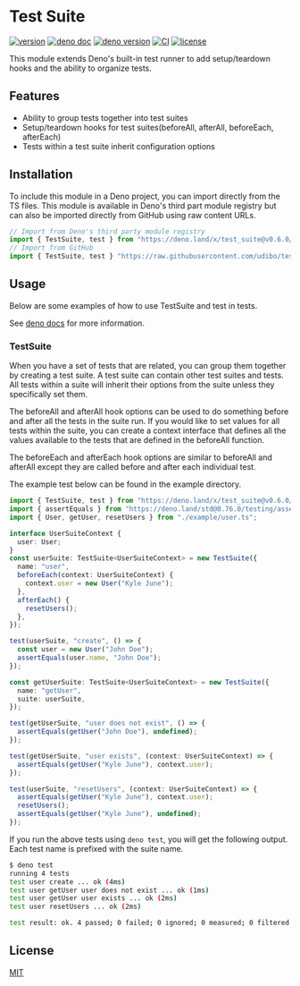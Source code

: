 # Test Suite

[![version](https://img.shields.io/badge/release-v0.6.0-success)](https://github.com/udibo/test_suite/tree/v0.6.0)
[![deno doc](https://img.shields.io/badge/deno-doc-success?logo=deno)](https://doc.deno.land/https/deno.land/x/test_suite@v0.6.0/mod.ts)
[![deno version](https://img.shields.io/badge/deno-v1.5.1-success?logo=deno)](https://github.com/denoland/deno/tree/v1.5.1)
[![CI](https://github.com/udibo/mock/workflows/CI/badge.svg)](https://github.com/udibo/test_suite/actions?query=workflow%3ACI)
[![license](https://img.shields.io/github/license/udibo/test_suite)](https://github.com/udibo/test_suite/blob/master/LICENSE)

This module extends Deno's built-in test runner to add setup/teardown hooks
and the ability to organize tests.

## Features

- Ability to group tests together into test suites
- Setup/teardown hooks for test suites(beforeAll, afterAll, beforeEach, afterEach)
- Tests within a test suite inherit configuration options

## Installation

To include this module in a Deno project, you can import directly from the TS files.
This module is available in Deno's third part module registry
but can also be imported directly from GitHub using raw content URLs.

```ts
// Import from Deno's third party module registry
import { TestSuite, test } from "https://deno.land/x/test_suite@v0.6.0/mod.ts";
// Import from GitHub
import { TestSuite, test } "https://raw.githubusercontent.com/udibo/test_suite/v0.6.0/mod.ts";
```

## Usage

Below are some examples of how to use TestSuite and test in tests.

See [deno docs](https://doc.deno.land/https/deno.land/x/test_suite@v0.6.0/mod.ts) for more information.

### TestSuite

When you have a set of tests that are related, you can group them together by creating a test suite.
A test suite can contain other test suites and tests.
All tests within a suite will inherit their options from the suite unless they specifically set them.

The beforeAll and afterAll hook options can be used to do something before and after all the tests in the suite run. If you would like to set values for all tests within the suite, you can create a context interface that defines all the values available to the tests that are defined in the beforeAll function.

The beforeEach and afterEach hook options are similar to beforeAll and afterAll except they are called before and after each individual test.

The example test below can be found in the example directory.

```ts
import { TestSuite, test } from "https://deno.land/x/test_suite@v0.6.0/mod.ts";
import { assertEquals } from "https://deno.land/std@0.76.0/testing/asserts.ts";
import { User, getUser, resetUsers } from "./example/user.ts";

interface UserSuiteContext {
  user: User;
}
const userSuite: TestSuite<UserSuiteContext> = new TestSuite({
  name: "user",
  beforeEach(context: UserSuiteContext) {
    context.user = new User("Kyle June");
  },
  afterEach() {
    resetUsers();
  },
});

test(userSuite, "create", () => {
  const user = new User("John Doe");
  assertEquals(user.name, "John Doe");
});

const getUserSuite: TestSuite<UserSuiteContext> = new TestSuite({
  name: "getUser",
  suite: userSuite,
});

test(getUserSuite, "user does not exist", () => {
  assertEquals(getUser("John Doe"), undefined);
});

test(getUserSuite, "user exists", (context: UserSuiteContext) => {
  assertEquals(getUser("Kyle June"), context.user);
});

test(userSuite, "resetUsers", (context: UserSuiteContext) => {
  assertEquals(getUser("Kyle June"), context.user);
  resetUsers();
  assertEquals(getUser("Kyle June"), undefined);
});
```

If you run the above tests using `deno test`, you will get the following output.
Each test name is prefixed with the suite name.

```sh
$ deno test
running 4 tests
test user create ... ok (4ms)
test user getUser user does not exist ... ok (1ms)
test user getUser user exists ... ok (2ms)
test user resetUsers ... ok (2ms)

test result: ok. 4 passed; 0 failed; 0 ignored; 0 measured; 0 filtered out (11ms)
```

## License

[MIT](LICENSE)
